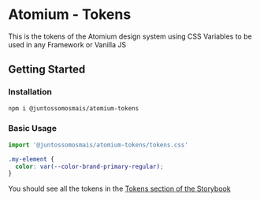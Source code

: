 # Atomium - Tokens

This is the tokens of the Atomium design system using CSS Variables to be used in any Framework or Vanilla JS

## Getting Started

### Installation

```bash
npm i @juntossomosmais/atomium-tokens
```

### Basic Usage

```js
import '@juntossomosmais/atomium-tokens/tokens.css'
```

```css
.my-element {
  color: var(--color-brand-primary-regular);
}
```

You should see all the tokens in the [Tokens section of the Storybook](https://juntossomosmais.github.io/atomium/?path=/docs/tokens-colors--docs)


